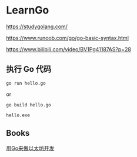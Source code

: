 # LearnGo

https://studygolang.com/

https://www.runoob.com/go/go-basic-syntax.html

https://www.bilibili.com/video/BV1Pg41187AS?p=28

## 执行 Go 代码

`go run hello.go`

or

`go build hello.go`

`hello.exe`

## Books

[用Go来做以太坊开发](https://goethereumbook.org/zh/) 
